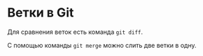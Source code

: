 # Ветки в Git  
Для сравнения веток есть команда `git diff`.

С помощью команды `git merge` можно слить две ветки в одну. 